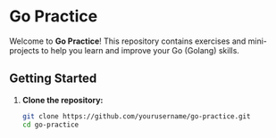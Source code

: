 # Go Practice

Welcome to **Go Practice**! This repository contains exercises and mini-projects to help you learn and improve your Go (Golang) skills.

## Getting Started

1. **Clone the repository:**
   ```bash
   git clone https://github.com/yourusername/go-practice.git
   cd go-practice
